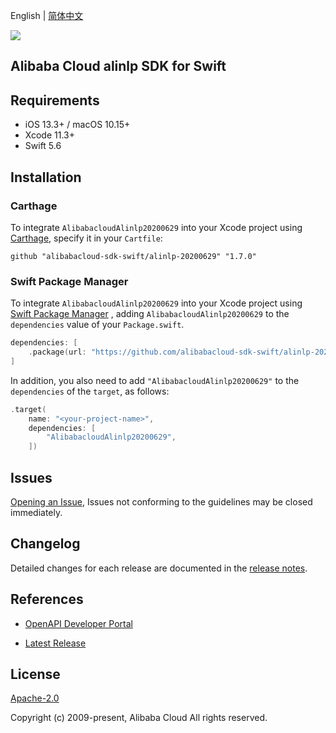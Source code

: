 English | [简体中文](README-CN.md)

![](https://aliyunsdk-pages.alicdn.com/icons/AlibabaCloud.svg)

## Alibaba Cloud alinlp SDK for Swift

## Requirements

- iOS 13.3+ / macOS 10.15+
- Xcode 11.3+
- Swift 5.6

## Installation

### Carthage

To integrate `AlibabacloudAlinlp20200629` into your Xcode project using [Carthage](https://github.com/Carthage/Carthage), specify it in your `Cartfile`:

```ogdl
github "alibabacloud-sdk-swift/alinlp-20200629" "1.7.0"
```

### Swift Package Manager

To integrate `AlibabacloudAlinlp20200629` into your Xcode project using [Swift Package Manager](https://swift.org/package-manager/) , adding `AlibabacloudAlinlp20200629` to the `dependencies` value of your `Package.swift`.

```swift
dependencies: [
    .package(url: "https://github.com/alibabacloud-sdk-swift/alinlp-20200629.git", from: "1.7.0")
]
```

In addition, you also need to add `"AlibabacloudAlinlp20200629"` to the `dependencies` of the `target`, as follows:

```swift
.target(
    name: "<your-project-name>",
    dependencies: [
        "AlibabacloudAlinlp20200629",
    ])
```

## Issues

[Opening an Issue](https://github.com/alibabacloud-sdk-swift/alinlp-20200629/issues/new), Issues not conforming to the guidelines may be closed immediately.

## Changelog

Detailed changes for each release are documented in the [release notes](./ChangeLog.txt).

## References

* [OpenAPI Developer Portal](https://next.api.alibabacloud.com/home)
- [Latest Release](https://github.com/alibabacloud-sdk-swift/alinlp-20200629)

## License

[Apache-2.0](http://www.apache.org/licenses/LICENSE-2.0)

Copyright (c) 2009-present, Alibaba Cloud All rights reserved.
